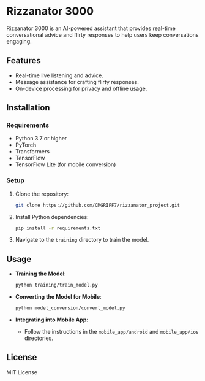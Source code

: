 # Rizzanator 3000

Rizzanator 3000 is an AI-powered assistant that provides real-time conversational advice and flirty responses to help users keep conversations engaging.

## Features

- Real-time live listening and advice.
- Message assistance for crafting flirty responses.
- On-device processing for privacy and offline usage.

## Installation

### Requirements

- Python 3.7 or higher
- PyTorch
- Transformers
- TensorFlow
- TensorFlow Lite (for mobile conversion)

### Setup

1. Clone the repository:

   ```bash
   git clone https://github.com/CMGRIFF7/rizzanator_project.git
   ```

2. Install Python dependencies:

   ```bash
   pip install -r requirements.txt
   ```

3. Navigate to the `training` directory to train the model.

## Usage

- **Training the Model**:

  ```bash
  python training/train_model.py
  ```

- **Converting the Model for Mobile**:

  ```bash
  python model_conversion/convert_model.py
  ```

- **Integrating into Mobile App**:

  - Follow the instructions in the `mobile_app/android` and `mobile_app/ios` directories.

## License

MIT License
